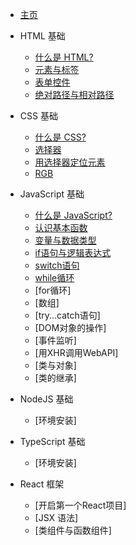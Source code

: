* [主页](/ "Webdev 教程主页")

* HTML 基础
    * [什么是 HTML?](/html-tutorial/1.md)
    * [元素与标签](/html-tutorial/2.md)
    * [表单控件](/html-tutorial/3.md)
    * [绝对路径与相对路径](/html-tutorial/4.md)

* CSS 基础
    * [什么是 CSS?](/css-tutorial/1.md)
    * [选择器](/css-tutorial/2.md)
    * [用选择器定位元素](/css-tutorial/3.md)
    * [RGB](/css-tutorial/4.md)

* JavaScript 基础
    * [什么是 JavaScript?](/js-tutorial/1.md)
    * [认识基本函数](/js-tutorial/2.md)
    * [变量与数据类型](/js-tutorial/3.md)
    * [if语句与逻辑表达式](/js-tutorial/4.md)
    * [switch语句](/js-tutorial/5.md)
    * [while循环](/js-tutorial/6.md)
    * [for循环]
    * [数组]
    * [try...catch语句]
    * [DOM对象的操作]
    * [事件监听]
    * [用XHR调用WebAPI]
    * [类与对象]
    * [类的继承]

* NodeJS 基础
    * [环境安装]

* TypeScript 基础
    * [环境安装]

* React 框架
    * [开启第一个React项目]
    * [JSX 语法]
    * [类组件与函数组件]
